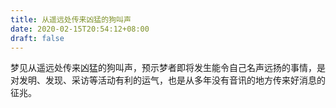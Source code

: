 ```yaml
---
title: 从遥远处传来凶猛的狗叫声
date: 2020-02-15T20:54:12+08:00
draft: false
---
```


梦见从遥远处传来凶猛的狗叫声，预示梦者即将发生能令自己名声远扬的事情，是对发明、发现、采访等活动有利的运气，也是从多年没有音讯的地方传来好消息的征兆。
